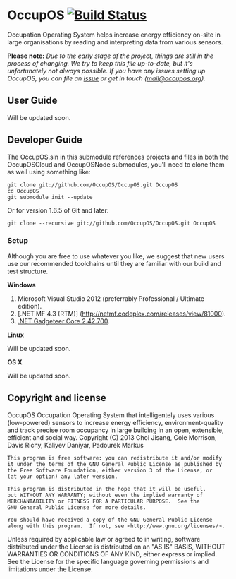 # OccupOS [![Build Status](http://occupos.morrisoncole.co.uk/app/rest/builds/buildType:bt2/statusIcon)](http://occupos.morrisoncole.co.uk/viewType.html?buildTypeId=bt2&guest=1)

Occupation Operating System helps increase energy efficiency on-site in large organisations by reading and interpreting data from various sensors.

**Please note:** *Due to the early stage of the project, things are still in the process of changing. We try to keep this file up-to-date, but it's unfortunately not always possible. If you have any issues setting up OccupOS, you can file an [issue](https://github.com/OccupOS/OccupOS/issues) or get in touch (mail@occupos.org).*

## User Guide

Will be updated soon.

## Developer Guide

The OccupOS.sln in this submodule references projects and files in both the OccupOSCloud and OccupOSNode submodules, you'll need to clone them as well using something like:

    git clone git://github.com/OccupOS/OccupOS.git OccupOS
    cd OccupOS
    git submodule init --update

Or for version 1.6.5 of Git and later:

    git clone --recursive git://github.com/OccupOS/OccupOS.git OccupOS

### Setup

Although you are free to use whatever you like, we suggest that new users use our recommended toolchains until they are familiar with our build and test structure.

**Windows**

1. Microsoft Visual Studio 2012 (preferrably Professional / Ultimate edition).
2. [.NET MF 4.3 (RTM)] (http://netmf.codeplex.com/releases/view/81000).
3. [.NET Gadgeteer Core 2.42.700](http://gadgeteer.codeplex.com/releases/view/105366).

**Linux**

Will be updated soon.

**OS X**

Will be updated soon.


Copyright and license
-------

OccupOS
Occupation Operating System that intelligentely uses various (low-powered) sensors to increase energy efficiency, environment-quality and track precise room occupancy in large building in an open, extensible, efficient and social way.
Copyright (C) 2013 Choi Jisang, Cole Morrison, Davis Richy, Kaliyev Daniyar, Padourek Markus

    This program is free software: you can redistribute it and/or modify
    it under the terms of the GNU General Public License as published by
    the Free Software Foundation, either version 3 of the License, or
    (at your option) any later version.

    This program is distributed in the hope that it will be useful,
    but WITHOUT ANY WARRANTY; without even the implied warranty of
    MERCHANTABILITY or FITNESS FOR A PARTICULAR PURPOSE.  See the
    GNU General Public License for more details.

    You should have received a copy of the GNU General Public License
    along with this program.  If not, see <http://www.gnu.org/licenses/>.

Unless required by applicable law or agreed to in writing, software distributed under the License is distributed on an "AS IS" BASIS, WITHOUT WARRANTIES OR CONDITIONS OF ANY KIND, either express or implied. See the License for the specific language governing permissions and limitations under the License.
